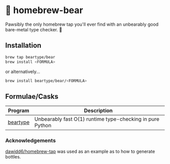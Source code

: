 # 🍺 homebrew-bear

Pawsibly the only homebrew tap you'll ever find with an unbearably good bare-metal type checker. 🐻

## Installation

```bash
brew tap beartype/bear
brew install <FORMULA>
```

or alternatively...

```bash
brew install beartype/bear/<FORMULA>
```

## Formulae/Casks

| Program | Description |
| ----------- | ----------- |
| [beartype](https://github.com/beartype/beartype) | Unbearably fast O(1) runtime type-checking in pure Python |

### Acknowledgements

[dawidd6/homebrew-tap](https://github.com/dawidd6/homebrew-tap) was used as an example as to how to generate bottles.
